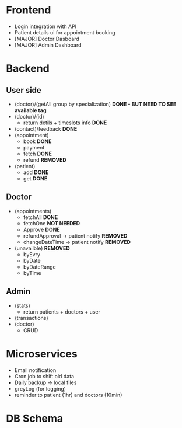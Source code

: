 # Frontend
-   Login integration with API
-   Patient details ui for appointment booking
-   [MAJOR] Doctor Dasboard
-   [MAJOR] Admin Dashboard

# Backend 
## User side
-   (doctor)/(getAll group by specialization) **DONE - BUT NEED TO SEE available tag**
-   (doctor)/(id)
    - return detils + timeslots info  **DONE**
-   (contact)/feedback **DONE**
-   (appointment)
    - book  **DONE**
    - payment
    - fetch **DONE**
    - refund **REMOVED**
-   (patient) 
    - add  **DONE**
    - get **DONE**

## Doctor
- (appointments)
    - fetchAll **DONE**
    - fetchOne **NOT NEEDED**
    - Approve **DONE**
    - refundApproval -> patient notify **REMOVED**
    - changeDateTime -> patient notify **REMOVED**
- (unavailble) **REMOVED**
    - byEvry
    - byDate
    - byDateRange
    - byTime

## Admin
- (stats)
    - return patients + doctors + user
- (transactions)
- (doctor)
    - CRUD
    
# Microservices
- Email notification
- Cron job to shift old data
- Daily backup -> local files
- greyLog (for logging)
- reminder to patient (1hr) and doctors (10min)

# DB Schema
